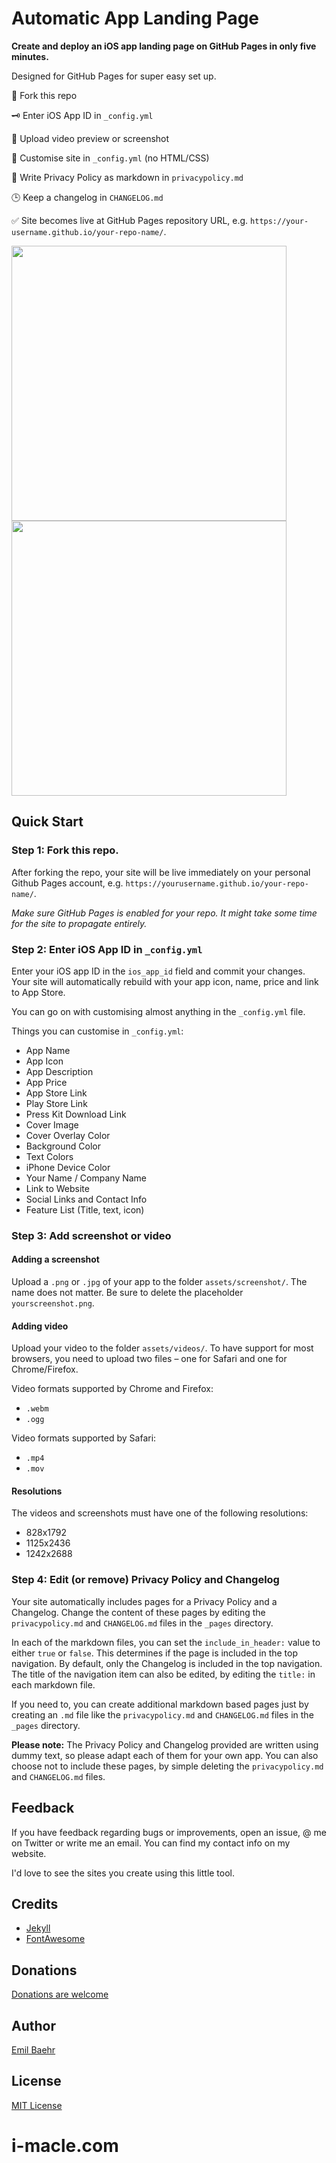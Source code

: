 # Automatic App Landing Page
**Create and deploy an iOS app landing page on GitHub Pages in only five minutes.**

Designed for GitHub Pages for super easy set up. 

🔧 Fork this repo

🗝 Enter iOS App ID in `_config.yml`

📲 Upload video preview or screenshot

🎨 Customise site in `_config.yml` (no HTML/CSS)

📝 Write Privacy Policy as markdown in `privacypolicy.md`

🕒 Keep a changelog in `CHANGELOG.md`

✅ Site becomes live at GitHub Pages repository URL, e.g. `https://your-username.github.io/your-repo-name/`.

<img src="https://emilbaehr.com/files/jayson1.png" width="440"> <img src="https://emilbaehr.com/files/slor1.png" width="440">




## Quick Start

### Step 1: Fork this repo.
After forking the repo, your site will be live immediately on your personal Github Pages account, e.g. `https://yourusername.github.io/your-repo-name/`.

*Make sure GitHub Pages is enabled for your repo. It might take some time for the site to propagate entirely.*



### Step 2: Enter iOS App ID in `_config.yml`
Enter your iOS app ID in the `ios_app_id` field and commit your changes. Your site will automatically rebuild with your app icon, name, price and link to App Store.

You can go on with customising almost anything in the `_config.yml` file. 

Things you can customise in `_config.yml`:
- App Name
- App Icon
- App Description
- App Price
- App Store Link
- Play Store Link
- Press Kit Download Link
- Cover Image
- Cover Overlay Color
- Background Color
- Text Colors
- iPhone Device Color
- Your Name / Company Name
- Link to Website
- Social Links and Contact Info
- Feature List (Title, text, icon)



### Step 3: Add screenshot or video

#### Adding a screenshot
Upload a `.png` or `.jpg` of your app to the folder `assets/screenshot/`. The name does not matter. Be sure to delete the placeholder `yourscreenshot.png`.

#### Adding video
Upload your video to the folder `assets/videos/`. To have support for most browsers, you need to upload two files – one for Safari and one for Chrome/Firefox.

Video formats supported by Chrome and Firefox:
- `.webm`
- `.ogg`

Video formats supported by Safari:
- `.mp4`
- `.mov`

#### Resolutions
The videos and screenshots must have one of the following resolutions:
- 828x1792
- 1125x2436
- 1242x2688



### Step 4: Edit (or remove) Privacy Policy and Changelog
Your site automatically includes pages for a Privacy Policy and a Changelog. Change the content of these pages by editing the `privacypolicy.md` and `CHANGELOG.md` files in the `_pages` directory.

In each of the markdown files, you can set the `include_in_header:` value to either `true` or `false`. This determines if the page is included in the top navigation.
By default, only the Changelog is included in the top navigation. The title of the navigation item can also be edited, by editing the `title:` in each markdown file.

If you need to, you can create additional markdown based pages just by creating an `.md` file like the `privacypolicy.md` and `CHANGELOG.md` files in the `_pages` directory.

**Please note:** The Privacy Policy and Changelog provided are written using dummy text, so please adapt each of them for your own app.
You can also choose not to include these pages, by simple deleting the `privacypolicy.md` and `CHANGELOG.md` files.




## Feedback
If you have feedback regarding bugs or improvements, open an issue, @ me on Twitter or write me an email. You can find my contact info on my website.

I'd love to see the sites you create using this little tool.

## Credits
- [Jekyll](https://github.com/jekyll/jekyll)
- [FontAwesome](https://fontawesome.github.io/Font-Awesome/)

## Donations
[Donations are welcome](https://www.paypal.com/cgi-bin/webscr?cmd=_donations&business=S8ZZT3JXJPN92&currency_code=USD&source=url)

## Author
[Emil Baehr](https://emilbaehr.com/)

## License
[MIT License](LICENSE)
# i-macle.com
